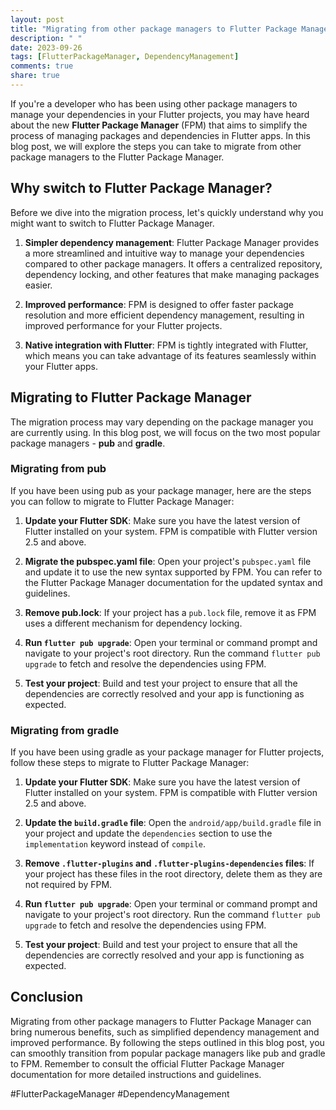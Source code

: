 ```yaml
---
layout: post
title: "Migrating from other package managers to Flutter Package Manager"
description: " "
date: 2023-09-26
tags: [FlutterPackageManager, DependencyManagement]
comments: true
share: true
---
```


If you're a developer who has been using other package managers to manage your dependencies in your Flutter projects, you may have heard about the new **Flutter Package Manager** (FPM) that aims to simplify the process of managing packages and dependencies in Flutter apps. In this blog post, we will explore the steps you can take to migrate from other package managers to the Flutter Package Manager.

## Why switch to Flutter Package Manager?

Before we dive into the migration process, let's quickly understand why you might want to switch to Flutter Package Manager.

1. **Simpler dependency management**: Flutter Package Manager provides a more streamlined and intuitive way to manage your dependencies compared to other package managers. It offers a centralized repository, dependency locking, and other features that make managing packages easier.

2. **Improved performance**: FPM is designed to offer faster package resolution and more efficient dependency management, resulting in improved performance for your Flutter projects.

3. **Native integration with Flutter**: FPM is tightly integrated with Flutter, which means you can take advantage of its features seamlessly within your Flutter apps.

## Migrating to Flutter Package Manager

The migration process may vary depending on the package manager you are currently using. In this blog post, we will focus on the two most popular package managers - **pub** and **gradle**.

### Migrating from pub

If you have been using pub as your package manager, here are the steps you can follow to migrate to Flutter Package Manager:

1. **Update your Flutter SDK**: Make sure you have the latest version of Flutter installed on your system. FPM is compatible with Flutter version 2.5 and above.

2. **Migrate the pubspec.yaml file**: Open your project's `pubspec.yaml` file and update it to use the new syntax supported by FPM. You can refer to the Flutter Package Manager documentation for the updated syntax and guidelines.

3. **Remove pub.lock**: If your project has a `pub.lock` file, remove it as FPM uses a different mechanism for dependency locking.

4. **Run `flutter pub upgrade`**: Open your terminal or command prompt and navigate to your project's root directory. Run the command `flutter pub upgrade` to fetch and resolve the dependencies using FPM.

5. **Test your project**: Build and test your project to ensure that all the dependencies are correctly resolved and your app is functioning as expected.

### Migrating from gradle

If you have been using gradle as your package manager for Flutter projects, follow these steps to migrate to Flutter Package Manager:

1. **Update your Flutter SDK**: Make sure you have the latest version of Flutter installed on your system. FPM is compatible with Flutter version 2.5 and above.

2. **Update the `build.gradle` file**: Open the `android/app/build.gradle` file in your project and update the `dependencies` section to use the `implementation` keyword instead of `compile`.

3. **Remove `.flutter-plugins` and `.flutter-plugins-dependencies` files**: If your project has these files in the root directory, delete them as they are not required by FPM.

4. **Run `flutter pub upgrade`**: Open your terminal or command prompt and navigate to your project's root directory. Run the command `flutter pub upgrade` to fetch and resolve the dependencies using FPM.

5. **Test your project**: Build and test your project to ensure that all the dependencies are correctly resolved and your app is functioning as expected.

## Conclusion

Migrating from other package managers to Flutter Package Manager can bring numerous benefits, such as simplified dependency management and improved performance. By following the steps outlined in this blog post, you can smoothly transition from popular package managers like pub and gradle to FPM. Remember to consult the official Flutter Package Manager documentation for more detailed instructions and guidelines.

#FlutterPackageManager #DependencyManagement